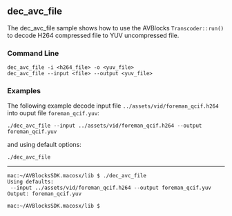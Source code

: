 ## dec_avc_file

The dec_avc_file sample shows how to use the AVBlocks `Transcoder::run()` to decode H264 compressed file to YUV uncompressed file.   

### Command Line

~~~ shell
dec_avc_file -i <h264_file> -o <yuv_file>
dec_avc_file --input <file> --output <yuv_file>
~~~

###	Examples

The following example decode input file `../assets/vid/foreman_qcif.h264` into ouput file `foreman_qcif.yuv`:

~~~ shell
./dec_avc_file --input ../assets/vid/foreman_qcif.h264 --output foreman_qcif.yuv
~~~

and using default options:
~~~ shell
./dec_avc_file
~~~
***
~~~ shell
mac:~/AVBlocksSDK.macosx/lib $ ./dec_avc_file
Using defaults:
 --input ../assets/vid/foreman_qcif.h264 --output foreman_qcif.yuv
Output: foreman_qcif.yuv

mac:~/AVBlocksSDK.macosx/lib $
~~~ 